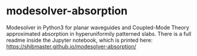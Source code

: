 # modesolver-absorption
Modesolver in Python3 for planar waveguides and Coupled-Mode Theory approximated absorption in hyperuniformily patterned slabs.
There is a full readme inside the Jupyter notebook, which is printed here:
https://shibmaster.github.io/modesolver-absorption/


